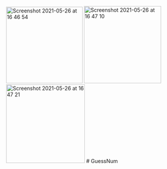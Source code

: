 <img width="207" alt="Screenshot 2021-05-26 at 16 46 54" src="https://user-images.githubusercontent.com/80551568/119658281-31597f80-be42-11eb-802b-b470fb74b0e8.png">
<img width="209" alt="Screenshot 2021-05-26 at 16 47 10" src="https://user-images.githubusercontent.com/80551568/119658288-33234300-be42-11eb-9ffb-d346c71b04e1.png">
<img width="213" alt="Screenshot 2021-05-26 at 16 47 21" src="https://user-images.githubusercontent.com/80551568/119658290-34547000-be42-11eb-8fa2-4cc5f9285a06.png">
# GuessNum
